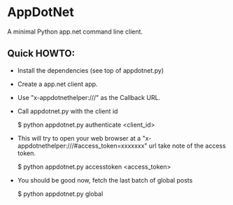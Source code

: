 # AppDotNet

A minimal Python app.net command line client.

## Quick HOWTO:

* Install the dependencies (see top of appdotnet.py)
* Create a app.net client app.
* Use "x-appdotnethelper:///" as the Callback URL.
* Call appdotnet.py with the client id

    $ python appdotnet.py authenticate <client_id>

* This will try to open your web browser at a "x-appdotnethelper:///#access_token=xxxxxxx" url take note of the access token.

    $ python appdotnet.py accesstoken <access_token>
	
* You should be good now, fetch the last batch of global posts

    $ python appdotnet.py global
